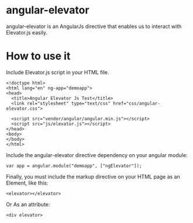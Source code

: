 # angular-elevator

angular-elevator is an AngularJs directive that enables us to interact with Elevator.js easily.

# How to use it

Include Elevator.js script in your HTML file.

```
<!doctype html>
<html lang="en" ng-app="demoapp">
<head>
  <title>Angular Elevator Js Test</title>
  <link rel="stylesheet" type="text/css" href="css/angular-elevator.css">

  <script src="vendor/angular/angular.min.js"></script>
  <script src="js/elevator.js"></script>
</head>
<body>
</body>
</html>
```

Include the angular-elevator directive dependency on your angular module:

```
var app = angular.module("demoapp", ["ngElevator"]);
```

Finally, you must include the markup directive on your HTML page as an Element, like this:

```
<elevator></elevator>
```

Or As an attribute:

```
<div elevator>
```
